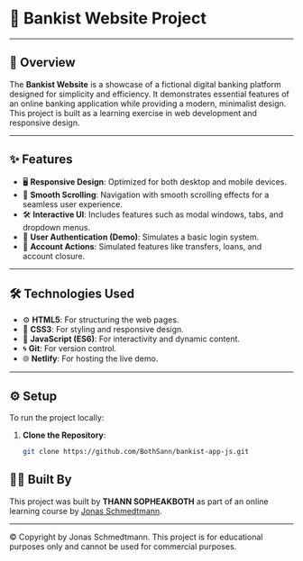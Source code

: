 # 🌟 Bankist Website Project

---

## 📝 Overview

The **Bankist Website** is a showcase of a fictional digital banking platform designed for simplicity and efficiency. It demonstrates essential features of an online banking application while providing a modern, minimalist design. This project is built as a learning exercise in web development and responsive design.

---

## ✨ Features

- 🖥️ **Responsive Design**: Optimized for both desktop and mobile devices.
- 🧭 **Smooth Scrolling**: Navigation with smooth scrolling effects for a seamless user experience.
- 🛠️ **Interactive UI**: Includes features such as modal windows, tabs, and dropdown menus.
- 🔑 **User Authentication (Demo)**: Simulates a basic login system.
- 💸 **Account Actions**: Simulated features like transfers, loans, and account closure.

---

## 🛠️ Technologies Used

- ⚙️ **HTML5**: For structuring the web pages.
- 🎨 **CSS3**: For styling and responsive design.
- 🧩 **JavaScript (ES6)**: For interactivity and dynamic content.
- 🌀 **Git**: For version control.
- 🌐 **Netlify**: For hosting the live demo.

---

## ⚙️ Setup

To run the project locally:

1. **Clone the Repository**:
   ```bash
   git clone https://github.com/BothSann/bankist-app-js.git

## 👨‍💻 Built By

This project was built by **THANN SOPHEAKBOTH** as part of an online learning course by [Jonas Schmedtmann](https://codingheroes.io/).

---

© Copyright by Jonas Schmedtmann. This project is for educational purposes only and cannot be used for commercial purposes.
